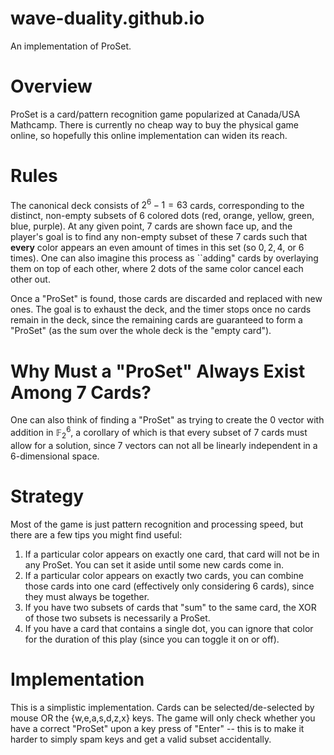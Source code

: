 # wave-duality.github.io
An implementation of ProSet.

# Overview
ProSet is a card/pattern recognition game popularized at Canada/USA Mathcamp. There is currently no cheap way to buy the physical game online, so hopefully this online implementation can widen its reach.

# Rules
The canonical deck consists of $2^6 - 1 = 63$ cards, corresponding to the distinct, non-empty subsets of $6$ colored dots (red, orange, yellow, green, blue, purple). At any given point, $7$ cards are shown face up, and the player's goal is to find any non-empty subset of these $7$ cards such that **every** color appears an even amount of times in this set (so $0, 2, 4,$ or $6$ times). One can also imagine this process as ``adding" cards by overlaying them on top of each other, where 2 dots of the same color cancel each other out.

Once a "ProSet" is found, those cards are discarded and replaced with new ones. The goal is to exhaust the deck, and the timer stops once no cards remain in the deck, since the remaining cards are guaranteed to form a "ProSet" (as the sum over the whole deck is the "empty card"). 

# Why Must a "ProSet" Always Exist Among 7 Cards?
One can also think of finding a "ProSet" as trying to create the $0$ vector with addition in $\mathbb{F}_2^6,$ a corollary of which is that every subset of $7$ cards must allow for a solution, since $7$ vectors can not all be linearly independent in a $6$-dimensional space.

# Strategy
Most of the game is just pattern recognition and processing speed, but there are a few tips you might find useful:

1. If a particular color appears on exactly one card, that card will not be in any ProSet. You can set it aside until some new cards come in.
2. If a particular color appears on exactly two cards, you can combine those cards into one card (effectively only considering 6 cards), since they must always be together.
3. If you have two subsets of cards that "sum" to the same card, the XOR of those two subsets is necessarily a ProSet.
4. If you have a card that contains a single dot, you can ignore that color for the duration of this play (since you can toggle it on or off).

# Implementation
This is a simplistic implementation. Cards can be selected/de-selected by mouse OR the {w,e,a,s,d,z,x} keys. The game will only check whether you have a correct "ProSet" upon a key press of "Enter" -- this is to make it harder to simply spam keys and get a valid subset accidentally.


